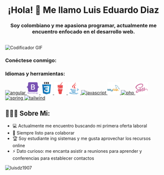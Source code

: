 <h1 align="center">¡Hola! 👋 Me llamo Luis Eduardo Diaz</h1>
<h3 align="center">Soy colombiano y me  apasiona programar, actualmente me encuentro enfocado en el desarrollo web.</h3>

<br>
    <img src="https://media.giphy.com/media/SWoSkN6DxTszqIKEqv/giphy.gif" alt="Codificador GIF" width="500">
<br>

<h3 align="left">Conéctese conmigo:</h3>
<p align="left">
</p>

<h3 align="left">Idiomas y herramientas:</h3>
<p align="left"> <a href="https://angular.io" target="_blank" rel="noreferrer"> <img src="https://angular.io/assets/images/logos /angular/angular.svg" alt="angular" ancho="40" altura="40"/> </a> <a href="https://getbootstrap.com" target="_blank" rel="noreferrer "> <img src="https://raw.githubusercontent.com/devicons/devicon/master/icons/bootstrap/bootstrap-plain-wordmark.svg" alt="bootstrap" width="40" height="40" /> </a> <a href="https://www.w3schools.com/css/" target="_blank" rel="noreferrer"> <img src="https://raw.githubusercontent.com/devicons/devicon/master/icons/css3/css3-original-wordmark.svg" alt="css3" width="40" height="40"/> </a> <a href="https: //gulpjs.com" target="_blank" rel="noreferrer"> <img src="https://raw.githubusercontent.com/devicons/devicon/master/icons/gulp/gulp-plain.svg" alt= "gulp" width="40" height="40"/> </a> <a href="https://www.java.com" target="_blank" rel="noreferrer"> <img src=" https://raw.githubusercontent.com/devicons/devicon/master/icons/java/java-original.svg" alt="java" width="40" height="40"/> </a> <a href="https://developer.mozilla.org/en-US/docs/Web/JavaScript" target="_blank" rel="noreferrer"> <img src="https://raw.githubusercontent.com/ devicons/devicon/master/icons/javascript/javascript-original.svg" alt="javascript" width="40" height="40"/> </a> <a href="https://www.mysql. com/" target="_blank" rel="noreferrer"> <img src="https://raw.githubusercontent.com/devicons/devicon/master/icons/mysql/mysql-original-wordmark.svg" alt=" mysql" width="40" height="40"/> </a> <a href="https://www.php.net" target="_blank" rel="noreferrer"> <img src="https ://crudo.githubusercontent.com/devicons/devicon/master/icons/php/php-original.svg" alt="php" ancho="40" altura="40"/> </a> <a href="https:// sass-lang.com" target="_blank" rel="noreferrer"> <img src="https://raw.githubusercontent.com/devicons/devicon/master/icons/sass/sass-original.svg" alt= "sass" width="40" height="40"/> </a> <a href="https://spring.io/" target="_blank" rel="noreferrer"> <img src="https ://www.vectorlogo.zone/logos/springio/springio-icon.svg" alt="spring" width="40" height="40"/> </a> <a href="https://tailwindcss .com/" target="_blank" rel="noreferrer"> <img src="https://www.vectorlogo.zone/logos/tailwindcss/tailwindcss-icon.svg" alt="tailwind" width="40" height ="40"/> </a> </p>


<h2 align="left">👨🏻‍💻 Sobre Mi:</h2>

- :computer: Actualmente me encuentro buscando mi primera oferta laboral
- :rocket: Siempre listo para colaborar
- :trophy: Soy estudiante ing sistemas y me gusta aprovechar los recursos online
- :zap: Dato curioso: me encanta asistir a reuniones para aprender y conferencias para establecer contactos

<p ><img alinear="center" src="https://github-readme-stats.vercel.app/api/top-langs?username=luisdz1907&show_icons=true&locale=en&layout=compact" alt="luisdz1907" /></p>

